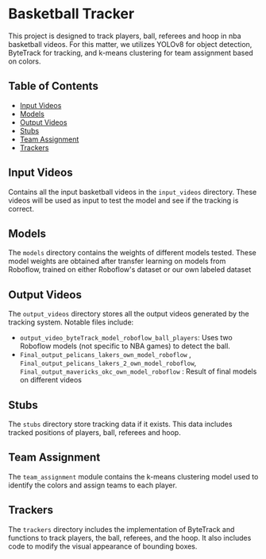 # Basketball Tracker

This project is designed to track players, ball, referees and hoop in nba basketball videos. For this matter, we utilizes YOLOv8 for object detection, ByteTrack for tracking, and k-means clustering for team assignment based on colors.

## Table of Contents

- [Input Videos](#input-videos)
- [Models](#models)
- [Output Videos](#output-videos)
- [Stubs](#stubs)
- [Team Assignment](#team-assignment)
- [Trackers](#trackers)

## Input Videos

Contains all the input basketball videos in the `input_videos` directory. These videos will be used as input to test the model and see if the tracking is correct.

## Models

The `models` directory contains the weights of different models tested. These model weights are obtained after transfer learning on models from Roboflow, trained on either Roboflow's dataset or our own labeled dataset

## Output Videos

The `output_videos` directory stores all the output videos generated by the tracking system. Notable files include:
- `output_video_byteTrack_model_roboflow_ball_players`: Uses two Roboflow models (not specific to NBA games) to detect the ball.
- `Final_output_pelicans_lakers_own_model_roboflow` , `Final_output_pelicans_lakers_2_own_model_roboflow`, `Final_output_mavericks_okc_own_model_roboflow` : Result of final models on different videos 

## Stubs

The `stubs` directory store tracking data if it exists. This data includes tracked positions of players, ball, referees and hoop.

## Team Assignment

The `team_assignment` module contains the k-means clustering model used to identify the colors and assign teams to each player.

## Trackers

The `trackers` directory includes the implementation of ByteTrack and functions to track players, the ball, referees, and the hoop. It also includes code to modify the visual appearance of bounding boxes.